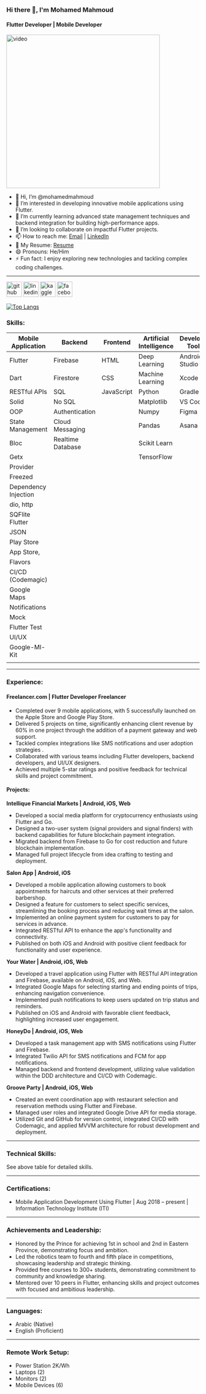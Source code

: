 ### Hi there 👋, I'm Mohamed Mahmoud

#### Flutter Developer | Mobile Developer
<img src="https://d15ciend3ae6iz.cloudfront.net/m3qp6b%2Fpreview%2F59308478%2Fmain_large.gif?response-content-disposition=inline%3Bfilename%3D%22main_large.gif%22%3B&response-content-type=image%2Fgif&Expires=1721094253&Signature=gymhOHF7OUrLiw944Dc9dw18Gp2Hxc7lvhWe--5UdcqOgJAuw~zloCo3B9xXRbJyvjYdpgUkG~J3L8~uryrub7BTFEyhJqyR2VBQbtL7Ah2izJDzfJsWOvjIu3qNxVz9VBnmdFq51SkJQ6pFSbpNYCvxohUmKcSQaD2kgUmoP8k7gaZJWBrzBzPdEYz7njcH72WLKmi7QYtMqMNiyx1uqngW2uiPgE7JUg3~mDnVH3wKGnCtwLm7RvBagwPP8SP-mHSWxTH8wAohWxcqzzpdjjWIBKBoZuXuXVR6LXxG6gORlp1Z0LSVao-2ZCeTg3ZXFMzoMzk-5p~Ix~VxGEldCQ__&Key-Pair-Id=APKAJT5WQLLEOADKLHBQ" alt ="video"  width ="400px"/>

- 👋 Hi, I’m @mohamedmahmoud
- 👀 I’m interested in developing innovative mobile applications using Flutter.
- 🌱 I’m currently learning advanced state management techniques and backend integration for building high-performance apps.
- 💞️ I’m looking to collaborate on impactful Flutter projects.
- 📫 How to reach me: [Email](mailto:mohamedelshenawy629@gmail.com) | [LinkedIn](https://www.linkedin.com/in/mohamed-mahmoud-b7227a182/?trk=public-profile-join-page)
- 📃 My Resume: [Resume](https://drive.google.com/file/d/1DZxRCJoMC-tafH1h54YSTm5iw7Ol83En/view?usp=sharing)
- 😄 Pronouns: He/Him
- ⚡ Fun fact: I enjoy exploring new technologies and tackling complex coding challenges.

---


[<img src='https://cdn.jsdelivr.net/npm/simple-icons@3.0.1/icons/github.svg' alt='github' height='40'>](https://github.com/Mohamed10m)  [<img src='https://cdn.jsdelivr.net/npm/simple-icons@3.0.1/icons/linkedin.svg' alt='linkedin' height='40'>](https://www.linkedin.com/in/mohamed-mahmoud-b7227a182/?trk=public-profile-join-page)  [<img src='https://cdn.jsdelivr.net/npm/simple-icons@3.0.1/icons/kaggle.svg' alt='kaggle' height='40'>](https://www.kaggle.com/MohamedMAhmed1)  [<img src='https://cdn.jsdelivr.net/npm/simple-icons@3.0.1/icons/facebook.svg' alt='facebook' height='40'>](https://www.facebook.com/mohamedmahmoud.shino/)


[![Top Langs](https://github-readme-stats.vercel.app/api/top-langs/?username=Mohamed10m)](https://github.com/anuraghazra/github-readme-stats)


### Skills:
| **Mobile Application**   | **Backend**       | **Frontend**  | **Artificial Intelligence** | **Developer Tools**      | **Technologies/Frameworks** |
|---------------------------|-------------------|---------------|-----------------------------|--------------------------|------------------------------|
| Flutter                   | Firebase          | HTML          | Deep Learning               | Android Studio           | Windows                      |
| Dart                      | Firestore         | CSS           | Machine Learning            | Xcode                    | Mac                          |
| RESTful APIs              | SQL               | JavaScript    | Python                      | Gradle                   | Linux                      |
| Solid                     | No SQL            |               | Matplotlib                  | VS Code                  | Bash                         |
| OOP                       | Authentication    |               | Numpy                       | Figma                    | Command Line                 |
| State Management          | Cloud Messaging   |               | Pandas                      | Asana                    | Git                          |
| Bloc                      |  Realtime Database|               | Scikit Learn                |                          | GitHub                       |
| Getx                      |                   |               | TensorFlow                  |                          | GitHub Actions               |
| Provider                  |                   |               |                             |                          | Code Magic                   |
| Freezed                   |                   |               |                             |                          | Flutter Flow                 |
| Dependency Injection      |                   |               |                             |                          | Kaggle                       |
| dio, http                 |                   |               |                             |                          |                              |
| SQFlite Flutter           |                   |               |                             |                          |                              |
| JSON                      |                   |               |                             |                          |                              |
| Play Store                |                   |               |                             |                          |                              |
| App Store,                |                   |               |                             |                              |                              |
| Flavors                   |                   |               |                             |                          |                              |
| CI/CD (Codemagic)         |                   |               |                             |                          |                              |
| Google Maps               |                   |               |                             |                          |                              |
| Notifications             |                   |               |                             |                          |                              |
| Mock                      |                   |               |                             |                          |                              |
| Flutter Test              |                   |               |                             |                          |                              |
| UI/UX                     |                   |               |                             |                          |                              |
| Google-Ml-Kit             |                   |               |                             |                          |                              |
|                           |                   |               |                             |                          |                              |

---

### Experience:

#### Freelancer.com | Flutter Developer Freelancer
- Completed over 9 mobile applications, with 5 successfully launched on the Apple Store and Google Play Store.
- Delivered 5 projects on time, significantly enhancing client revenue by 60% in one project through the addition of a payment gateway and web support.
- Tackled complex integrations like SMS notifications and user adoption strategies .
- Collaborated with various teams including Flutter developers, backend developers, and UI/UX designers.
- Achieved multiple 5-star ratings and positive feedback for technical skills and project commitment.

#### Projects:

**Intellique Financial Markets | Android, iOS, Web**
- Developed a social media platform for cryptocurrency enthusiasts using Flutter and Go.
- Designed a two-user system (signal providers and signal finders) with backend capabilities for future blockchain payment integration.
- Migrated backend from Firebase to Go for cost reduction and future blockchain implementation.
- Managed full project lifecycle from idea crafting to testing and deployment.

**Salon App | Android, iOS**
- Developed a mobile application allowing customers to book appointments for haircuts and other services at their preferred barbershop.
- Designed a feature for customers to select specific services, streamlining the booking process and reducing wait times at the salon.
- Implemented an online payment system for customers to pay for services in advance.
- Integrated RESTful API to enhance the app's functionality and connectivity.
- Published on both iOS and Android with positive client feedback for functionality and user experience.

**Your Water | Android, iOS, Web**
- Developed a travel application using Flutter with RESTful API integration and Firebase, available on Android, iOS, and Web.
- Integrated Google Maps for selecting starting and ending points of trips, enhancing navigation convenience.
- Implemented push notifications to keep users updated on trip status and reminders.
- Published on iOS and Android with favorable client feedback, highlighting increased user engagement.

**HoneyDo | Android, iOS, Web**
- Developed a task management app with SMS notifications using Flutter and Firebase.
- Integrated Twilio API for SMS notifications and FCM for app notifications.
- Managed backend and frontend development, utilizing value validation within the DDD architecture and CI/CD with Codemagic.

**Groove Party | Android, iOS, Web**
- Created an event coordination app with restaurant selection and reservation methods using Flutter and Firebase.
- Managed user roles and integrated Google Drive API for media storage.
- Utilized Git and GitHub for version control, integrated CI/CD with Codemagic, and applied MVVM architecture for robust development and deployment.

---

### Technical Skills:
See above table for detailed skills.

---

### Certifications:
* Mobile Application Development Using Flutter | Aug 2018 – present | Information Technology Institute (ITI)

---

### Achievements and Leadership:
* Honored by the Prince for achieving 1st in school and 2nd in Eastern Province, demonstrating focus and ambition.
* Led the robotics team to fourth and fifth place in competitions, showcasing leadership and strategic thinking.
* Provided free courses to 300+ students, demonstrating commitment to community and knowledge sharing.
* Mentored over 10 peers in Flutter, enhancing skills and project outcomes with focused and ambitious leadership.

---

### Languages:
* Arabic (Native)
* English (Proficient)

---

### Remote Work Setup:
* Power Station 2K/Wh
* Laptops (2)
* Monitors (2)
* Mobile Devices (6)
